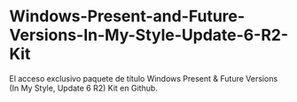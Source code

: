# Windows-Present-and-Future-Versions-In-My-Style-Update-6-R2-Kit
El acceso exclusivo paquete de título Windows Present & Future Versions (In My Style, Update 6 R2) Kit en Github.
